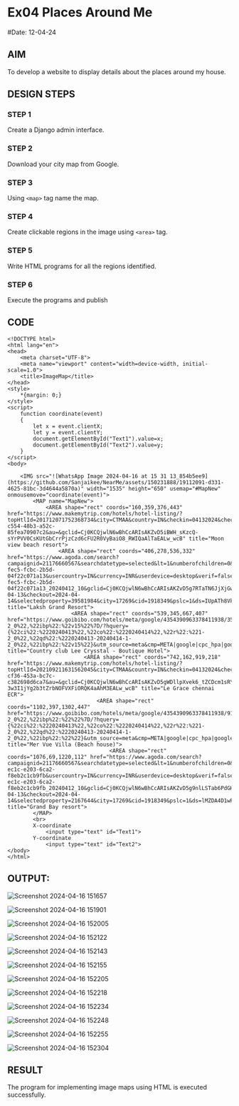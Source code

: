 # Ex04 Places Around Me
#Date: 12-04-24
## AIM
To develop a website to display details about the places around my house.

## DESIGN STEPS

### STEP 1
Create a Django admin interface.

### STEP 2
Download your city map from Google.

### STEP 3
Using ```<map>``` tag name the map.

### STEP 4
Create clickable regions in the image using ```<area>``` tag.
### STEP 5
Write HTML programs for all the regions identified.

### STEP 6
Execute the programs and publish 

## CODE
```
<!DOCTYPE html>
<html lang="en">
<head>
    <meta charset="UTF-8">
    <meta name="viewport" content="width=device-width, initial-scale=1.0">
    <title>ImageMap</title>
</head>
<style>
    *{margin: 0;}
</style>
<script>
    function coordinate(event)
    {
        let x = event.clientX;
        let y = event.clientY;
        document.getElementById("Text1").value=x;
        document.getElementById("Text2").value=y;
    }
</script>
<body>

    <IMG src="![WhatsApp Image 2024-04-16 at 15 31 13_854b5ee9](https://github.com/Sanjaikee/NearMe/assets/150231888/19112091-d331-4625-81bc-3d4644a5870a)" width="1535" height="650" usemap="#MapNew" onmousemove="coordinate(event)">
        <MAP name="MapNew">
            <AREA shape="rect" coords="160,359,376,443" href="https://www.makemytrip.com/hotels/hotel-listing/?topHtlId=201712071752368734&city=CTMAA&country=IN&checkin=04132024&checkout=04142024&roomStayQualifier=2e0e&totalGuestCount=2&roomCount=1&cmp=googlehoteldfinder_DH_META_Paid_selected_IN_mapresults_201712071752368734&_uCurrency=INR&Campaign=20613919640&locusId=CTMAA&locusType=city&mtkeys=b1e79af8-c554-48b3-a52c-85fea70907c2&au=&gclid=Cj0KCQjwlN6wBhCcARIsAKZvD5iBWH_sKzcQ-sYrPVV0CsKUtGbCrrPjzCzd6cFU2R0VyBaiO8_RWIQaAlTaEALw_wcB" title="Moon view beach resort">
                <AREA shape="rect" coords="406,278,536,332" href="https://www.agoda.com/search?campaignid=21176660567&searchdatetype=selected&lt=1&numberofchildren=0&childages=&gsite=mapresults&partnercurrency=INR&roomid=655899473&pricetax=330.62&pricetotal=3085.76&rateplan=937fa546-fec5-fcbc-2b5d-04f22c071a13&usercountry=IN&currency=INR&userdevice=desktop&verif=false&audience_list=&mcid=332&booking_source=cpc&adtype=1&push_id=CgYIgJbnsAYSBgiAueywBhgBIKDy7xIqDBgBKggiAggBKgIIBA%3D%3D937fa546-fec5-fcbc-2b5d-04f22c071a13_20240412_10&gclid=Cj0KCQjwlN6wBhCcARIsAKZvD5g7RTaTN6JjXjGwhXTSIBNj2jEWvioBiR5E6ERoIoKHIBOLpYgYDhwaAkeBEALw_wcB&los=1&adults=2&rooms=1&checkin=2024-04-13&checkout=2024-04-14&selectedproperty=39581984&city=17269&cid=1918349&pslc=1&ds=IUpATh8VkRCiNnAT" title="Laksh Grand Resort">
                    <AREA shape="rect" coords="539,345,667,407" href="https://www.goibibo.com/hotels/meta/google/4354390963378411938/3540257811845764463/%7B%22ci%22:%2220240413%22,%22co%22:%2220240414%22,%22r%22:%221-2_0%22,%22ibp%22:%22v15%22%7D/?hquery={%22ci%22:%2220240413%22,%22co%22:%2220240414%22,%22r%22:%221-2_0%22,%22qd%22:%2220240413-20240414-1-2_0%22,%22ibp%22:%22v15%22}&utm_source=meta&cmp=META|google|cpc_hpa|googlehoteldfinder|Hotel_Price_Ads_3540257811845764463|META&utm_medium=cpc_hpa&utm_campaign=Hotel_Price_Ads_19905350044_3540257811845764463&vendor=gds&p=1636.40&c=INR&bookingSource=commissions&adType=1&gclid=Cj0KCQjwlN6wBhCcARIsAKZvD5iq5W5ntjSqfMfzNq0F0wSaCOn3dwkJw3Tig3aqE1EUBWPbvzKjAhcaArdQEALw_wcB" title="Country club Lee Crysstal - Boutique Hotel">
                        <AREA shape="rect" coords="742,162,919,218" href="https://www.makemytrip.com/hotels/hotel-listing/?topHtlId=202109211631562045&city=CTMAA&country=IN&checkin=04132024&checkout=04142024&roomStayQualifier=2e0e&totalGuestCount=2&roomCount=1&cmp=googlehoteldfinder_DH_META_Paid_selected_IN_mapresults_202109211631562045&_uCurrency=INR&Campaign=20607960138&locusId=CTMAA&locusType=city&mtkeys=3ea0338e-cf36-453a-bc7c-c382698d6ca7&au=&gclid=Cj0KCQjwlN6wBhCcARIsAKZvD5gWDllpXvek6_tZCDcm1sRYgZE-3w3I1jYg2b3tZrbNOFVXFiORQK4aAhM3EALw_wcB" title="Le Grace chennai ECR">
                            <AREA shape="rect" coords="1102,397,1302,447" href="https://www.goibibo.com/hotels/meta/google/4354390963378411938/9148435948091139586/%7B%22ci%22:%2220240413%22,%22co%22:%2220240414%22,%22r%22:%221-2_0%22,%22ibp%22:%22%22%7D/?hquery={%22ci%22:%2220240413%22,%22co%22:%2220240414%22,%22r%22:%221-2_0%22,%22qd%22:%2220240413-20240414-1-2_0%22,%22ibp%22:%22%22}&utm_source=meta&cmp=META|google|cpc_hpa|googlehoteldfinder|Hotel_Price_Ads_9148435948091139586|META&utm_medium=cpc_hpa&utm_campaign=Hotel_Price_Ads_19905408880_9148435948091139586&vendor=&p=21186.90&c=INR&bookingSource=commissions&adType=1&gclid=Cj0KCQjwlN6wBhCcARIsAKZvD5iVKB2gnAmkqssixOUUTLRI5VUHnbzeIEoIB9OKpfHmnlCtRsgHHs4aApKbEALw_wcB" title="Mer Vue Villa (Beach house)">
                                <AREA shape="rect" coords="1076,69,1220,112" href="https://www.agoda.com/search?campaignid=21176660567&searchdatetype=selected&lt=1&numberofchildren=0&childages=&gsite=mapresults&partnercurrency=INR&roomid=565105220&pricetax=183.60&pricetotal=1713.60&rateplan=85baaefd-ec1c-e203-6ca2-f8eb2c1cb9fb&usercountry=IN&currency=INR&userdevice=desktop&verif=false&audience_list=&mcid=332&booking_source=cpc&adtype=1&push_id=CgYIgJbnsAYSBgiAueywBhgBINymhAEqDBgBKggiAggBKgIIBA%3D%3D85baaefd-ec1c-e203-6ca2-f8eb2c1cb9fb_20240412_10&gclid=Cj0KCQjwlN6wBhCcARIsAKZvD5g9nlLSTab6PdGHzDlDE_O3sPX4chFt2OcJ6MSwmuQdiKuXjwJ9wcwaAkkYEALw_wcB&los=1&adults=2&rooms=1&checkin=2024-04-13&checkout=2024-04-14&selectedproperty=2167644&city=17269&cid=1918349&pslc=1&ds=lMZDA4D1wPuieZNR" title="Grand Bay resort">
        </MAP>
        <br>
        X-coordinate
            <input type="text" id="Text1">
        Y-coordinate 
            <input type="text" id="Text2">
</body>
</html>
```
## OUTPUT:

![Screenshot 2024-04-16 151657](https://github.com/Sanjaikee/NearMe/assets/150231888/d15eddc4-3412-40d6-adb9-c31f1f28834a)


![Screenshot 2024-04-16 151901](https://github.com/Sanjaikee/NearMe/assets/150231888/341fc177-c409-47f8-af15-5156b31f3508)

![Screenshot 2024-04-16 152005](https://github.com/Sanjaikee/NearMe/assets/150231888/03cf2e5f-9468-4ab8-b542-c79101f9265f)

![Screenshot 2024-04-16 152122](https://github.com/Sanjaikee/NearMe/assets/150231888/232c9bcb-fc9a-4a58-9d9d-fdc514c8f59e)

![Screenshot 2024-04-16 152143](https://github.com/Sanjaikee/NearMe/assets/150231888/b2895d8a-bf9f-4e9d-a3e4-7c3319b14213)

![Screenshot 2024-04-16 152155](https://github.com/Sanjaikee/NearMe/assets/150231888/93bf8c2f-302a-44b6-a777-1675e2cbb4c3)

![Screenshot 2024-04-16 152205](https://github.com/Sanjaikee/NearMe/assets/150231888/da20a5a6-8315-44d6-93c3-753179f11f23)

![Screenshot 2024-04-16 152218](https://github.com/Sanjaikee/NearMe/assets/150231888/79224e8a-f618-4d73-9475-fe1ec7d44e53)

![Screenshot 2024-04-16 152234](https://github.com/Sanjaikee/NearMe/assets/150231888/a76c9c7b-0eed-4665-91e0-03af54ac9b37)

![Screenshot 2024-04-16 152248](https://github.com/Sanjaikee/NearMe/assets/150231888/689cf54d-a1df-4fd7-a319-1fbb80934c70)

![Screenshot 2024-04-16 152255](https://github.com/Sanjaikee/NearMe/assets/150231888/77a22aa7-119d-4b26-88a1-cf332cf9a9eb)


![Screenshot 2024-04-16 152304](https://github.com/Sanjaikee/NearMe/assets/150231888/842419a3-560e-4661-96b4-727fc721ec62)

## RESULT
The program for implementing image maps using HTML is executed successfully.





